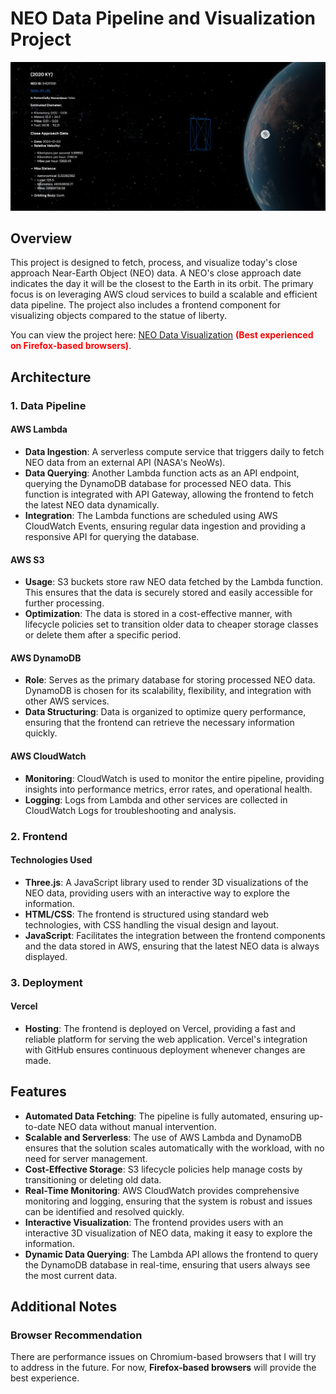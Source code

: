 # NEO Data Pipeline and Visualization Project

![alt text](image.png)

## Overview

This project is designed to fetch, process, and visualize today's close approach Near-Earth Object (NEO) data. A NEO's close approach date indicates the day it will be the closest to the Earth in its orbit. The primary focus is on leveraging AWS cloud services to build a scalable and efficient data pipeline. The project also includes a frontend component for visualizing objects compared to the statue of liberty.

You can view the project here: [NEO Data Visualization](https://aws-pipeline.vercel.app/) **<span style="color: red;">(Best experienced on Firefox-based browsers)</span>**.

## Architecture

### 1. Data Pipeline

#### AWS Lambda
- **Data Ingestion**: A serverless compute service that triggers daily to fetch NEO data from an external API (NASA's NeoWs).
- **Data Querying**: Another Lambda function acts as an API endpoint, querying the DynamoDB database for processed NEO data. This function is integrated with API Gateway, allowing the frontend to fetch the latest NEO data dynamically.
- **Integration**: The Lambda functions are scheduled using AWS CloudWatch Events, ensuring regular data ingestion and providing a responsive API for querying the database.

#### AWS S3
- **Usage**: S3 buckets store raw NEO data fetched by the Lambda function. This ensures that the data is securely stored and easily accessible for further processing.
- **Optimization**: The data is stored in a cost-effective manner, with lifecycle policies set to transition older data to cheaper storage classes or delete them after a specific period.

#### AWS DynamoDB
- **Role**: Serves as the primary database for storing processed NEO data. DynamoDB is chosen for its scalability, flexibility, and integration with other AWS services.
- **Data Structuring**: Data is organized to optimize query performance, ensuring that the frontend can retrieve the necessary information quickly.

#### AWS CloudWatch
- **Monitoring**: CloudWatch is used to monitor the entire pipeline, providing insights into performance metrics, error rates, and operational health.
- **Logging**: Logs from Lambda and other services are collected in CloudWatch Logs for troubleshooting and analysis.

### 2. Frontend

#### Technologies Used
- **Three.js**: A JavaScript library used to render 3D visualizations of the NEO data, providing users with an interactive way to explore the information.
- **HTML/CSS**: The frontend is structured using standard web technologies, with CSS handling the visual design and layout.
- **JavaScript**: Facilitates the integration between the frontend components and the data stored in AWS, ensuring that the latest NEO data is always displayed.

### 3. Deployment

#### Vercel
- **Hosting**: The frontend is deployed on Vercel, providing a fast and reliable platform for serving the web application. Vercel's integration with GitHub ensures continuous deployment whenever changes are made.

## Features

- **Automated Data Fetching**: The pipeline is fully automated, ensuring up-to-date NEO data without manual intervention.
- **Scalable and Serverless**: The use of AWS Lambda and DynamoDB ensures that the solution scales automatically with the workload, with no need for server management.
- **Cost-Effective Storage**: S3 lifecycle policies help manage costs by transitioning or deleting old data.
- **Real-Time Monitoring**: AWS CloudWatch provides comprehensive monitoring and logging, ensuring that the system is robust and issues can be identified and resolved quickly.
- **Interactive Visualization**: The frontend provides users with an interactive 3D visualization of NEO data, making it easy to explore the information.
- **Dynamic Data Querying**: The Lambda API allows the frontend to query the DynamoDB database in real-time, ensuring that users always see the most current data.

## Additional Notes

### Browser Recommendation
There are performance issues on Chromium-based browsers that I will try to address in the future. For now, **Firefox-based browsers** will provide the best experience.
